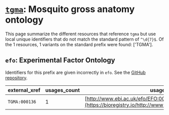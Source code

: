 # [`tgma`](https://bioregistry.io/tgma): Mosquito gross anatomy ontology

This page summarize the different resources that reference `tgma`
but use local unique identifiers that do not match the standard pattern of
`^\d{7}$`. Of the 1 resources,
1 variants on the standard prefix were found: ['TGMA'].

## `efo`: Experimental Factor Ontology

Identifiers for this prefix are given incorrectly in `efo`. See the [GitHub repository](https://github.com/EBISPOT/efo/).

| external_xref   |   usages_count | usages                                                                                              |
|-----------------|----------------|-----------------------------------------------------------------------------------------------------|
| `TGMA:000136`   |              1 | [http://www.ebi.ac.uk/efo/EFO:0000965](https://bioregistry.io/http://www.ebi.ac.uk/efo/EFO:0000965) |

